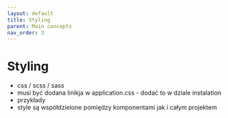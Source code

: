 ```yaml
---
layout: default
title: Styling
parent: Main concepts
nav_order: 3
---
```


# Styling

- css / scss / sass
- musi być dodana linikja w application.css - dodać to w dziale instalation
- przykłady
- style są współdzielone pomiędzy komponentami jak i całym projektem
